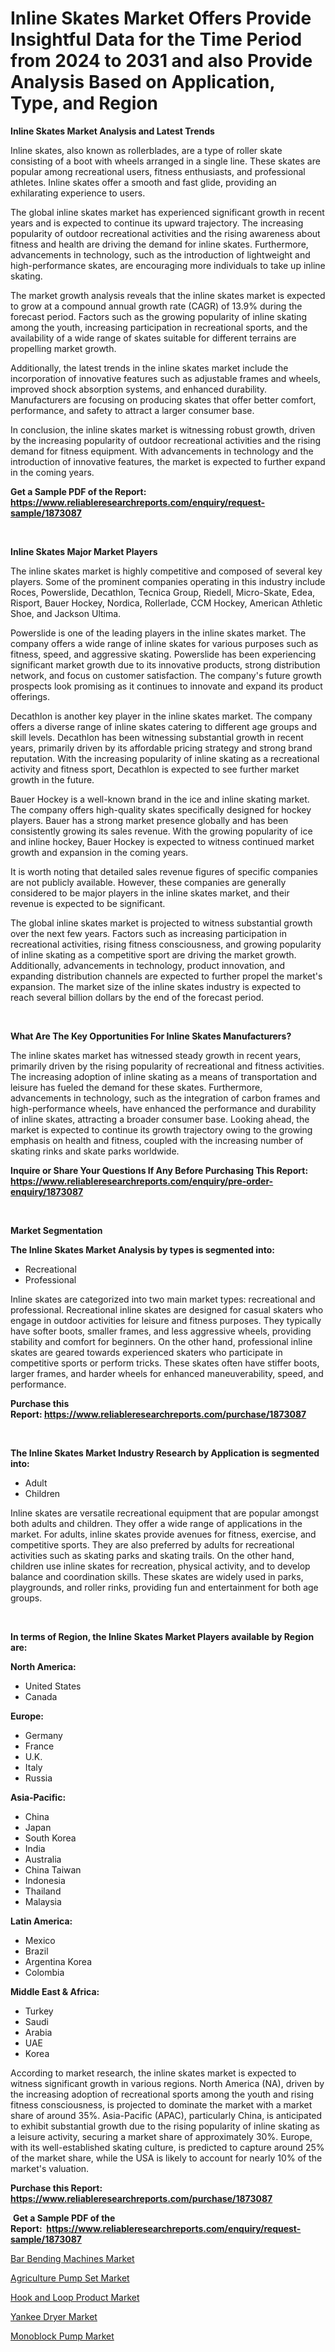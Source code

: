 <p><h1>Inline Skates Market Offers Provide Insightful Data for the Time Period from 2024 to 2031 and also Provide Analysis Based on Application, Type, and Region</h1></p><p><strong>Inline Skates Market Analysis and Latest Trends</strong></p>
<p><p>Inline skates, also known as rollerblades, are a type of roller skate consisting of a boot with wheels arranged in a single line. These skates are popular among recreational users, fitness enthusiasts, and professional athletes. Inline skates offer a smooth and fast glide, providing an exhilarating experience to users.</p><p>The global inline skates market has experienced significant growth in recent years and is expected to continue its upward trajectory. The increasing popularity of outdoor recreational activities and the rising awareness about fitness and health are driving the demand for inline skates. Furthermore, advancements in technology, such as the introduction of lightweight and high-performance skates, are encouraging more individuals to take up inline skating.</p><p>The market growth analysis reveals that the inline skates market is expected to grow at a compound annual growth rate (CAGR) of 13.9% during the forecast period. Factors such as the growing popularity of inline skating among the youth, increasing participation in recreational sports, and the availability of a wide range of skates suitable for different terrains are propelling market growth.</p><p>Additionally, the latest trends in the inline skates market include the incorporation of innovative features such as adjustable frames and wheels, improved shock absorption systems, and enhanced durability. Manufacturers are focusing on producing skates that offer better comfort, performance, and safety to attract a larger consumer base.</p><p>In conclusion, the inline skates market is witnessing robust growth, driven by the increasing popularity of outdoor recreational activities and the rising demand for fitness equipment. With advancements in technology and the introduction of innovative features, the market is expected to further expand in the coming years.</p></p>
<p><strong>Get a Sample PDF of the Report:&nbsp; <a href="https://www.reliableresearchreports.com/enquiry/request-sample/1873087">https://www.reliableresearchreports.com/enquiry/request-sample/1873087</a></strong></p>
<p>&nbsp;</p>
<p><strong>Inline Skates Major Market Players</strong></p>
<p><p>The inline skates market is highly competitive and composed of several key players. Some of the prominent companies operating in this industry include Roces, Powerslide, Decathlon, Tecnica Group, Riedell, Micro-Skate, Edea, Risport, Bauer Hockey, Nordica, Rollerlade, CCM Hockey, American Athletic Shoe, and Jackson Ultima.</p><p>Powerslide is one of the leading players in the inline skates market. The company offers a wide range of inline skates for various purposes such as fitness, speed, and aggressive skating. Powerslide has been experiencing significant market growth due to its innovative products, strong distribution network, and focus on customer satisfaction. The company's future growth prospects look promising as it continues to innovate and expand its product offerings.</p><p>Decathlon is another key player in the inline skates market. The company offers a diverse range of inline skates catering to different age groups and skill levels. Decathlon has been witnessing substantial growth in recent years, primarily driven by its affordable pricing strategy and strong brand reputation. With the increasing popularity of inline skating as a recreational activity and fitness sport, Decathlon is expected to see further market growth in the future.</p><p>Bauer Hockey is a well-known brand in the ice and inline skating market. The company offers high-quality skates specifically designed for hockey players. Bauer has a strong market presence globally and has been consistently growing its sales revenue. With the growing popularity of ice and inline hockey, Bauer Hockey is expected to witness continued market growth and expansion in the coming years.</p><p>It is worth noting that detailed sales revenue figures of specific companies are not publicly available. However, these companies are generally considered to be major players in the inline skates market, and their revenue is expected to be significant.</p><p>The global inline skates market is projected to witness substantial growth over the next few years. Factors such as increasing participation in recreational activities, rising fitness consciousness, and growing popularity of inline skating as a competitive sport are driving the market growth. Additionally, advancements in technology, product innovation, and expanding distribution channels are expected to further propel the market's expansion. The market size of the inline skates industry is expected to reach several billion dollars by the end of the forecast period.</p></p>
<p>&nbsp;</p>
<p><strong>What Are The Key Opportunities For Inline Skates Manufacturers?</strong></p>
<p><p>The inline skates market has witnessed steady growth in recent years, primarily driven by the rising popularity of recreational and fitness activities. The increasing adoption of inline skating as a means of transportation and leisure has fueled the demand for these skates. Furthermore, advancements in technology, such as the integration of carbon frames and high-performance wheels, have enhanced the performance and durability of inline skates, attracting a broader consumer base. Looking ahead, the market is expected to continue its growth trajectory owing to the growing emphasis on health and fitness, coupled with the increasing number of skating rinks and skate parks worldwide.</p></p>
<p><strong>Inquire or Share Your Questions If Any Before Purchasing This Report: <a href="https://www.reliableresearchreports.com/enquiry/pre-order-enquiry/1873087">https://www.reliableresearchreports.com/enquiry/pre-order-enquiry/1873087</a></strong></p>
<p>&nbsp;</p>
<p><strong>Market Segmentation</strong></p>
<p><strong>The Inline Skates Market Analysis by types is segmented into:</strong></p>
<p><ul><li>Recreational</li><li>Professional</li></ul></p>
<p><p>Inline skates are categorized into two main market types: recreational and professional. Recreational inline skates are designed for casual skaters who engage in outdoor activities for leisure and fitness purposes. They typically have softer boots, smaller frames, and less aggressive wheels, providing stability and comfort for beginners. On the other hand, professional inline skates are geared towards experienced skaters who participate in competitive sports or perform tricks. These skates often have stiffer boots, larger frames, and harder wheels for enhanced maneuverability, speed, and performance.</p></p>
<p><strong>Purchase this Report:&nbsp;<a href="https://www.reliableresearchreports.com/purchase/1873087">https://www.reliableresearchreports.com/purchase/1873087</a></strong></p>
<p>&nbsp;</p>
<p><strong>The Inline Skates Market Industry Research by Application is segmented into:</strong></p>
<p><ul><li>Adult</li><li>Children</li></ul></p>
<p><p>Inline skates are versatile recreational equipment that are popular amongst both adults and children. They offer a wide range of applications in the market. For adults, inline skates provide avenues for fitness, exercise, and competitive sports. They are also preferred by adults for recreational activities such as skating parks and skating trails. On the other hand, children use inline skates for recreation, physical activity, and to develop balance and coordination skills. These skates are widely used in parks, playgrounds, and roller rinks, providing fun and entertainment for both age groups.</p></p>
<p>&nbsp;</p>
<p><strong>In terms of Region, the Inline Skates Market Players available by Region are:</strong></p>
<p>
    <p> <strong> North America: </strong>
        <ul>
            <li>United States</li>
            <li>Canada</li>
        </ul>
        </p> 
    <p> <strong> Europe: </strong>
        <ul>
            <li>Germany</li>
            <li>France</li>
            <li>U.K.</li>
            <li>Italy</li>
            <li>Russia</li>
        </ul>
        </p> 
    <p> <strong> Asia-Pacific: </strong>
        <ul>
            <li>China</li>
            <li>Japan</li>
            <li>South Korea</li>
            <li>India</li>
            <li>Australia</li>
            <li>China Taiwan</li>
            <li>Indonesia</li>
            <li>Thailand</li>
            <li>Malaysia</li>
        </ul>
        </p> 
    <p> <strong> Latin America: </strong>
        <ul>
            <li>Mexico</li>
            <li>Brazil</li>
            <li>Argentina Korea</li>
            <li>Colombia</li>
        </ul>
        </p> 
    <p> <strong> Middle East & Africa: </strong>
        <ul>
            <li>Turkey</li>
            <li>Saudi</li>
            <li>Arabia</li>
            <li>UAE</li>
            <li>Korea</li>
        </ul>
    </p>
    </p>
<p><p>According to market research, the inline skates market is expected to witness significant growth in various regions. North America (NA), driven by the increasing adoption of recreational sports among the youth and rising fitness consciousness, is projected to dominate the market with a market share of around 35%. Asia-Pacific (APAC), particularly China, is anticipated to exhibit substantial growth due to the rising popularity of inline skating as a leisure activity, securing a market share of approximately 30%. Europe, with its well-established skating culture, is predicted to capture around 25% of the market share, while the USA is likely to account for nearly 10% of the market's valuation.</p></p>
<p><strong>Purchase this Report: <a href="https://www.reliableresearchreports.com/purchase/1873087">https://www.reliableresearchreports.com/purchase/1873087</a></strong></p>
<p>&nbsp;<strong>Get a Sample PDF of the Report:&nbsp;&nbsp;<a href="https://www.reliableresearchreports.com/enquiry/request-sample/1873087">https://www.reliableresearchreports.com/enquiry/request-sample/1873087</a></strong></p>
<p><strong></strong></p>
<p><p><a href="https://github.com/antony131rp/Market-Research-Report-List-1/blob/main/bar-bending-machines-market.md">Bar Bending Machines Market</a></p><p><a href="https://github.com/laholand/Market-Research-Report-List-1/blob/main/agriculture-pump-set-market.md">Agriculture Pump Set Market</a></p><p><a href="https://github.com/mohamedbakry57/Market-Research-Report-List-1/blob/main/hook-and-loop-product-market.md">Hook and Loop Product Market</a></p><p><a href="https://github.com/bracarafogo/Market-Research-Report-List-1/blob/main/yankee-dryer-market.md">Yankee Dryer Market</a></p><p><a href="https://github.com/sougarounis/Market-Research-Report-List-1/blob/main/monoblock-pump-market.md">Monoblock Pump Market</a></p></p>
